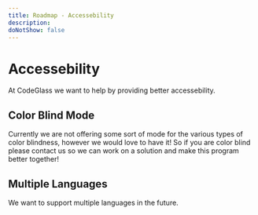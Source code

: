 ```yaml
---
title: Roadmap - Accessebility
description: 
doNotShow: false
---
```

# Accessebility

At CodeGlass we want to help by providing better accessebility.


## Color Blind Mode
Currently we are not offering some sort of mode for the various types of color blindness, however we would love to have it! 
So if you are color blind please contact us so we can work on a solution and make this program better together!

## Multiple Languages
We want to support multiple languages in the future.

